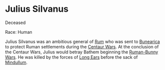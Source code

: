 # Julius Silvanus
Deceased

Race: Human

Julius Silvanus was an ambitious general of [Rum](../../factions/rum.md) who was sent to [Bunearica](../../locations/bunearica.md)
to protect Ruman settlements during the [Centaur Wars](../events/centaur_wars.md). At the conclusion of the Centaur Wars, Julius would
betray Bathem beginning the [Ruman-Bunny Wars](). He was killed by the forces of [Long Ears](./longears.md) before the sack of [Mindullum](../../locations/city_mindullum.md).
